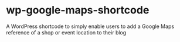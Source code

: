 # wp-google-maps-shortcode
A WordPress shortcode to simply enable users to add a Google Maps reference of a shop or event location to their blog
